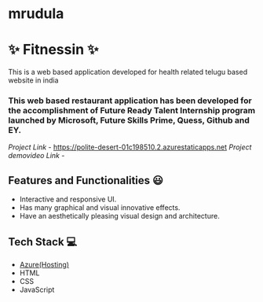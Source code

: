 # mrudula
# ✨ Fitnessin  ✨

This is a web based application developed for health related telugu based website in india

### This web based restaurant application has been developed for the accomplishment of Future Ready Talent Internship program launched by Microsoft, Future Skills Prime, Quess, Github and EY.


*Project Link* - https://polite-desert-01c198510.2.azurestaticapps.net
*Project demovideo Link* - 


## Features and Functionalities 😃

- Interactive and responsive UI.
- Has many graphical and visual innovative effects.
- Have an aesthetically pleasing visual design and architecture.


## Tech Stack 💻

- [Azure(Hosting)](https://azure.microsoft.com/en-in/features/azure-portal/)
- HTML
- CSS
- JavaScript
